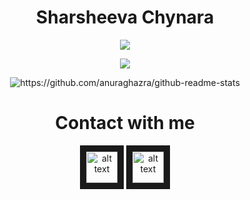 <div align="center"> <h1> Sharsheeva Chynara </h1> </div>
    
<p align="center">
    <img src="https://github-readme-stats.vercel.app/api/top-langs/?username=orangech01&layout=compact&theme=tokyonight" />
</p>

<p align="center">
    <img src="https://github.r2v.ch/codewars?user=chiki_ch&stroke=white" />
</p>

<p align="center">
    <img src="https://github-readme-stats.vercel.app/api?username=orangech01&theme=tokyonight" alt="https://github.com/anuraghazra/github-readme-stats" />
</p>

<div align="center"> <h1> Contact with me </h1> </div>

<div align="center">
    <a href="https://www.linkedin.com/in/orangech01/"> <img src="https://thumbs.dreamstime.com/b/linkedin-social-media-icon-logo-vector-element-white-background-social-media-logos-suitable-mobile-apps-web-apps-print-142153162.jpg"
        alt="alt text" width="50" height="50" border="10"/></a>
    <a href="https://t.me/Oran3"> <img src="https://w7.pngwing.com/pngs/508/998/png-transparent-telegram-computer-icons-logo-android-angle-triangle-monochrome-thumbnail.png"
        alt="alt text" width="50" height="50" border="10"/></a>
</div>
